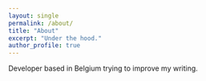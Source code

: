 ```yaml
---
layout: single
permalink: /about/
title: "About"
excerpt: "Under the hood."
author_profile: true
---
```


Developer based in Belgium trying to improve my writing.

